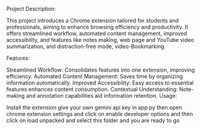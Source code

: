 Project Description:

This project introduces a Chrome extension tailored for students and professionals, aiming to enhance browsing efficiency and productivity. It offers streamlined workflow, automated content management, improved accessibility, and features like notes making, web page and YouTube video summarization, and distraction-free mode, video-Bookmarking.

Features:

Streamlined Workflow: Consolidates features into one extension, improving efficiency.
Automated Content Management: Saves time by organizing information automatically.
Improved Accessibility: Easy access to essential features enhances content consumption.
Contextual Understanding: Note-making and annotation capabilities aid information retention.
Usage:

Install the extension give your own gemini api key in app.py then open chrome extension settings and click on enable developer options and then click on load unpacked and select this folder and you are ready to go